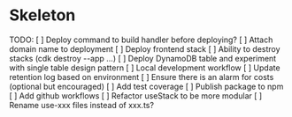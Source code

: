 # Skeleton

TODO:
[ ] Deploy command to build handler before deploying?
[ ] Attach domain name to deployment
[ ] Deploy frontend stack
[ ] Ability to destroy stacks (cdk destroy --app ...)
[ ] Deploy DynamoDB table and experiment with single table design pattern
[ ] Local development workflow
[ ] Update retention log based on environment
[ ] Ensure there is an alarm for costs (optional but encouraged)
[ ] Add test coverage
[ ] Publish package to npm
[ ] Add github workflows
[ ] Refactor useStack to be more modular
[ ] Rename use-xxx files instead of xxx.ts?
